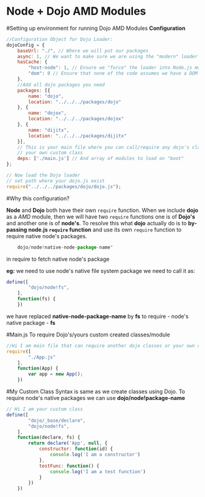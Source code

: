 Node + Dojo AMD Modules
============================

#Setting up environment for running Dojo AMD Modules
**Configuration**

```js
//Configuration Object for Dojo Loader:
dojoConfig = {
	baseUrl: "./", // Where we will put our packages
	async: 1, // We want to make sure we are using the "modern" loader
	hasCache: {
		"host-node": 1, // Ensure we "force" the loader into Node.js mode
		"dom": 0 // Ensure that none of the code assumes we have a DOM
	},
	//Add all dojo packages you need
	packages: [{
		name: "dojo",
		location: "../../../packages/dojo"
	}, {
		name: "dojox",
		location: "../../../packages/dojox"
	}, {
		name: "dijitx",
		location: "../../../packages/dijitx"
	}],
	// This is your main file where you can call/require any dojo's class or
	// your own custom class
	deps: ['./main.js'] // And array of modules to load on "boot"
};

// Now load the Dojo loader
// set path where your dojo.js exist
require("../../../packages/dojo/dojo.js");
```

#Why this configuration?

**Node** and **Dojo** both have their own `require` function. When we include **dojo** as a *AMD* module, then we will have two `require` functions one is of **Dojo's** and another one is of **node's**. To resolve this what **dojo** actually do is to **by-passing node.js `require` function** and use its own `require` function to require native node's packages.

```js
	dojo/node!native-node-package-name"
```

in require to fetch native node's package

**eg:** we need to use node's native file system package we need to call it as:

```js
define([
		"dojo/node!fs",
	],
	function(fs) {
	})
```

we have replaced **native-node-package-name** by **fs** to require - node's native package - **fs**

#Main.js
To require Dojo's/yours custom created classes/module

```js
//Hi I am main file that can require another dojo classes or your own custom classes
require([
		"./App.js"
	],
	function(App) {
		var app = new App();
	})
```


#My Custom Class
Syntax is same as we create classes using Dojo. To require node's native packages we can use
**dojo/node!package-name**

```js
// Hi I am your custom class
define([
		"dojo/_base/declare",
		"dojo/node!fs",
	],
	function(declare, fs) {
		return declare('App', null, {
			constructor: function(id) {
				console.log('I am a constructor')
			},
			testFunc: function() {
				console.log('I am a test function')
			}
		})
	})
```